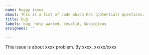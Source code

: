 ```yaml
---
name: buggy issue
about: This is a list of code which has (potential) questions.
title: bug
labels: bug, help wanted, invalid, Suspicious
assignees: ''

---
```


This issue is about xxxx problem.
By xxxx, xx/xx/xxxx
